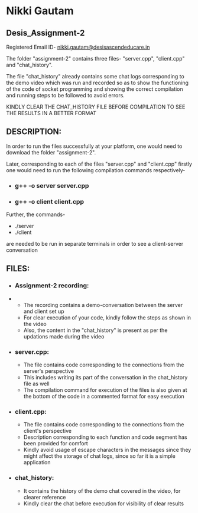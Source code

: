 # Nikki Gautam
## Desis_Assignment-2

Registered Email ID- nikki.gautam@desisascendeducare.in

The folder "assignment-2" contains three files- "server.cpp", "client.cpp" and "chat_history".

The file "chat_history" already contains some chat logs corresponding to the demo video which was run and recorded so as to show the functioning of the code of socket programming and showing the correct compilation and running steps to be followed to avoid errors. 

KINDLY CLEAR THE CHAT_HISTORY FILE BEFORE COMPILATION TO SEE THE RESULTS IN A BETTER FORMAT

## DESCRIPTION:

In order to run the files successfully at your platform, one would need to download the folder "assignment-2".

Later, corresponding to each of the files "server.cpp" and "client.cpp" firstly one would need to run the following compilation commands respectively-

- ### g++ -o server server.cpp
- ### g++ -o client client.cpp
  
Further, the commands-

- ./server
- ./client
  
are needed to be run in separate terminals in order to see a client-server conversation

## FILES:

- ### Assignment-2 recording:
- 
  - The recording contains a demo-conversation between the server and client set up
  - For clear execution of your code, kindly follow the steps as shown in the video
  - Also, the content in the "chat_history" is present as per the updations made during the video
  
- ### server.cpp:
  - The file contains code corresponding to the connections from the server's perspective
  - This includes writing its part of the conversation in the chat_history file as well
  - The compilation command for execution of the files is also given at the bottom of the code in a commented format for easy execution

- ### client.cpp:
  - The file contains code corresponding to the connections from the client's perspective
  - Description corresponding to each function and code segment has been provided for comfort
  - Kindly avoid usage of escape characters in the messages since they might affect the storage of chat logs, since so far it is a simple application

- ### chat_history:
  - It contains the history of the demo chat covered in the video, for clearer reference
  - Kindly clear the chat before execution for visibility of clear results

